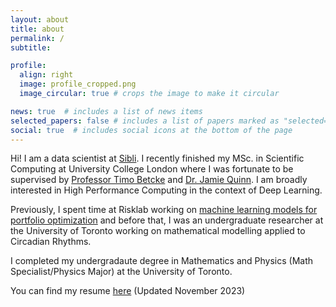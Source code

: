 ```yaml
---
layout: about
title: about
permalink: /
subtitle:

profile:
  align: right
  image: profile_cropped.png
  image_circular: true # crops the image to make it circular

news: true  # includes a list of news items
selected_papers: false # includes a list of papers marked as "selected={true}"
social: true  # includes social icons at the bottom of the page
---
```


Hi! I am a data scientist at [Sibli](https://sibli.ai/). I recently finished my MSc. in Scientific Computing at University College London where I was fortunate to be supervised by [Professor Timo Betcke](https://scholar.google.co.uk/citations?user=HCAkiTYAAAAJ&hl=en) and [Dr. Jamie Quinn](http://jamiejquinn.com/). I am broadly interested in High Performance Computing in the context of Deep Learning.

Previously, I spent time at Risklab working on [machine learning models for portfolio optimization](https://www.pm-research.com/content/iijjfds/early/2023/09/23/jfds20231138) and before that, I was an undergraduate researcher at the University of Toronto working on mathematical modelling applied to Circadian Rhythms.

I completed my undergradaute degree in Mathematics and Physics (Math Specialist/Physics Major) at the University of Toronto.

You can find my resume [here](https://drive.google.com/file/d/1ToM_wgh8718W7GwO78DowAcKf3gm4PMa/view) (Updated November 2023)
